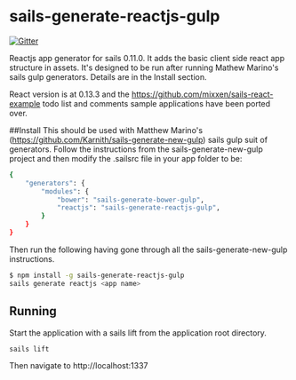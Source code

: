 sails-generate-reactjs-gulp
===========================

[![Gitter](https://badges.gitter.im/Join%20Chat.svg)](https://gitter.im/Karnith/sails-generate-reactjs-gulp?utm_source=badge&utm_medium=badge&utm_campaign=pr-badge&utm_content=badge)

Reactjs app generator for sails 0.11.0. It adds the basic client side react app structure in assets. It's designed to be run after running Mathew Marino's sails gulp generators. Details are in the Install section.

React version is at 0.13.3 and the https://github.com/mixxen/sails-react-example todo list and comments sample applications have been ported over.

##Install
This should be used with Matthew Marino's (https://github.com/Karnith/sails-generate-new-gulp) sails gulp suit of generators. Follow the instructions from the sails-generate-new-gulp project and then modify the .sailsrc file in your app folder to be:

```sh
{
    "generators": {
        "modules": {
            "bower": "sails-generate-bower-gulp",
            "reactjs": "sails-generate-reactjs-gulp",
        }
    }
}
```

Then run the following having gone through all the sails-generate-new-gulp instructions.

```sh
$ npm install -g sails-generate-reactjs-gulp
sails generate reactjs <app name>
```

## Running

Start the application with a sails lift from the application root directory.

```sh
sails lift
```

Then navigate to http://localhost:1337